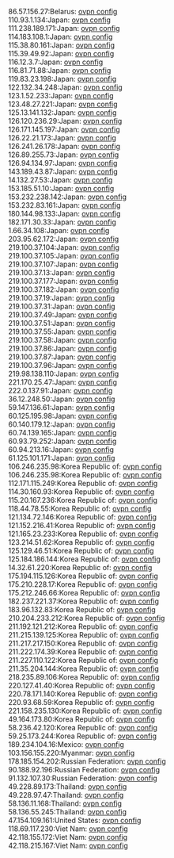 86.57.156.27:Belarus: [ovpn config](vpn/86_57_156_27.ovpn)  
110.93.1.134:Japan: [ovpn config](vpn/110_93_1_134.ovpn)  
111.238.189.171:Japan: [ovpn config](vpn/111_238_189_171.ovpn)  
114.183.108.1:Japan: [ovpn config](vpn/114_183_108_1.ovpn)  
115.38.80.161:Japan: [ovpn config](vpn/115_38_80_161.ovpn)  
115.39.49.92:Japan: [ovpn config](vpn/115_39_49_92.ovpn)  
116.12.3.7:Japan: [ovpn config](vpn/116_12_3_7.ovpn)  
116.81.71.88:Japan: [ovpn config](vpn/116_81_71_88.ovpn)  
119.83.23.198:Japan: [ovpn config](vpn/119_83_23_198.ovpn)  
122.132.34.248:Japan: [ovpn config](vpn/122_132_34_248.ovpn)  
123.1.52.233:Japan: [ovpn config](vpn/123_1_52_233.ovpn)  
123.48.27.221:Japan: [ovpn config](vpn/123_48_27_221.ovpn)  
125.13.141.132:Japan: [ovpn config](vpn/125_13_141_132.ovpn)  
126.120.236.29:Japan: [ovpn config](vpn/126_120_236_29.ovpn)  
126.171.145.197:Japan: [ovpn config](vpn/126_171_145_197.ovpn)  
126.22.21.173:Japan: [ovpn config](vpn/126_22_21_173.ovpn)  
126.241.26.178:Japan: [ovpn config](vpn/126_241_26_178.ovpn)  
126.89.255.73:Japan: [ovpn config](vpn/126_89_255_73.ovpn)  
126.94.134.97:Japan: [ovpn config](vpn/126_94_134_97.ovpn)  
143.189.43.87:Japan: [ovpn config](vpn/143_189_43_87.ovpn)  
14.132.27.53:Japan: [ovpn config](vpn/14_132_27_53.ovpn)  
153.185.51.10:Japan: [ovpn config](vpn/153_185_51_10.ovpn)  
153.232.238.142:Japan: [ovpn config](vpn/153_232_238_142.ovpn)  
153.232.83.161:Japan: [ovpn config](vpn/153_232_83_161.ovpn)  
180.144.98.133:Japan: [ovpn config](vpn/180_144_98_133.ovpn)  
182.171.30.33:Japan: [ovpn config](vpn/182_171_30_33.ovpn)  
1.66.34.108:Japan: [ovpn config](vpn/1_66_34_108.ovpn)  
203.95.62.172:Japan: [ovpn config](vpn/203_95_62_172.ovpn)  
219.100.37.104:Japan: [ovpn config](vpn/219_100_37_104.ovpn)  
219.100.37.105:Japan: [ovpn config](vpn/219_100_37_105.ovpn)  
219.100.37.107:Japan: [ovpn config](vpn/219_100_37_107.ovpn)  
219.100.37.13:Japan: [ovpn config](vpn/219_100_37_13.ovpn)  
219.100.37.177:Japan: [ovpn config](vpn/219_100_37_177.ovpn)  
219.100.37.182:Japan: [ovpn config](vpn/219_100_37_182.ovpn)  
219.100.37.19:Japan: [ovpn config](vpn/219_100_37_19.ovpn)  
219.100.37.31:Japan: [ovpn config](vpn/219_100_37_31.ovpn)  
219.100.37.49:Japan: [ovpn config](vpn/219_100_37_49.ovpn)  
219.100.37.51:Japan: [ovpn config](vpn/219_100_37_51.ovpn)  
219.100.37.55:Japan: [ovpn config](vpn/219_100_37_55.ovpn)  
219.100.37.58:Japan: [ovpn config](vpn/219_100_37_58.ovpn)  
219.100.37.86:Japan: [ovpn config](vpn/219_100_37_86.ovpn)  
219.100.37.87:Japan: [ovpn config](vpn/219_100_37_87.ovpn)  
219.100.37.96:Japan: [ovpn config](vpn/219_100_37_96.ovpn)  
219.98.138.110:Japan: [ovpn config](vpn/219_98_138_110.ovpn)  
221.170.25.47:Japan: [ovpn config](vpn/221_170_25_47.ovpn)  
222.0.137.91:Japan: [ovpn config](vpn/222_0_137_91.ovpn)  
36.12.248.50:Japan: [ovpn config](vpn/36_12_248_50.ovpn)  
59.147.136.61:Japan: [ovpn config](vpn/59_147_136_61.ovpn)  
60.125.195.98:Japan: [ovpn config](vpn/60_125_195_98.ovpn)  
60.140.179.12:Japan: [ovpn config](vpn/60_140_179_12.ovpn)  
60.74.139.165:Japan: [ovpn config](vpn/60_74_139_165.ovpn)  
60.93.79.252:Japan: [ovpn config](vpn/60_93_79_252.ovpn)  
60.94.213.16:Japan: [ovpn config](vpn/60_94_213_16.ovpn)  
61.125.101.171:Japan: [ovpn config](vpn/61_125_101_171.ovpn)  
106.246.235.98:Korea Republic of: [ovpn config](vpn/106_246_235_98.ovpn)  
106.246.235.98:Korea Republic of: [ovpn config](vpn/106_246_235_98.ovpn)  
112.171.115.249:Korea Republic of: [ovpn config](vpn/112_171_115_249.ovpn)  
114.30.160.93:Korea Republic of: [ovpn config](vpn/114_30_160_93.ovpn)  
115.20.167.236:Korea Republic of: [ovpn config](vpn/115_20_167_236.ovpn)  
118.44.78.55:Korea Republic of: [ovpn config](vpn/118_44_78_55.ovpn)  
121.134.72.146:Korea Republic of: [ovpn config](vpn/121_134_72_146.ovpn)  
121.152.216.41:Korea Republic of: [ovpn config](vpn/121_152_216_41.ovpn)  
121.165.23.233:Korea Republic of: [ovpn config](vpn/121_165_23_233.ovpn)  
123.214.51.62:Korea Republic of: [ovpn config](vpn/123_214_51_62.ovpn)  
125.129.46.51:Korea Republic of: [ovpn config](vpn/125_129_46_51.ovpn)  
125.184.186.144:Korea Republic of: [ovpn config](vpn/125_184_186_144.ovpn)  
14.32.61.220:Korea Republic of: [ovpn config](vpn/14_32_61_220.ovpn)  
175.194.115.126:Korea Republic of: [ovpn config](vpn/175_194_115_126.ovpn)  
175.210.228.17:Korea Republic of: [ovpn config](vpn/175_210_228_17.ovpn)  
175.212.246.66:Korea Republic of: [ovpn config](vpn/175_212_246_66.ovpn)  
182.237.221.37:Korea Republic of: [ovpn config](vpn/182_237_221_37.ovpn)  
183.96.132.83:Korea Republic of: [ovpn config](vpn/183_96_132_83.ovpn)  
210.204.233.212:Korea Republic of: [ovpn config](vpn/210_204_233_212.ovpn)  
211.192.121.212:Korea Republic of: [ovpn config](vpn/211_192_121_212.ovpn)  
211.215.139.125:Korea Republic of: [ovpn config](vpn/211_215_139_125.ovpn)  
211.217.217.150:Korea Republic of: [ovpn config](vpn/211_217_217_150.ovpn)  
211.222.174.39:Korea Republic of: [ovpn config](vpn/211_222_174_39.ovpn)  
211.227.110.122:Korea Republic of: [ovpn config](vpn/211_227_110_122.ovpn)  
211.35.204.144:Korea Republic of: [ovpn config](vpn/211_35_204_144.ovpn)  
218.235.89.106:Korea Republic of: [ovpn config](vpn/218_235_89_106.ovpn)  
220.127.41.40:Korea Republic of: [ovpn config](vpn/220_127_41_40.ovpn)  
220.78.171.140:Korea Republic of: [ovpn config](vpn/220_78_171_140.ovpn)  
220.93.68.59:Korea Republic of: [ovpn config](vpn/220_93_68_59.ovpn)  
221.158.235.130:Korea Republic of: [ovpn config](vpn/221_158_235_130.ovpn)  
49.164.173.80:Korea Republic of: [ovpn config](vpn/49_164_173_80.ovpn)  
58.236.42.120:Korea Republic of: [ovpn config](vpn/58_236_42_120.ovpn)  
59.25.173.244:Korea Republic of: [ovpn config](vpn/59_25_173_244.ovpn)  
189.234.104.16:Mexico: [ovpn config](vpn/189_234_104_16.ovpn)  
103.156.155.220:Myanmar: [ovpn config](vpn/103_156_155_220.ovpn)  
178.185.154.202:Russian Federation: [ovpn config](vpn/178_185_154_202.ovpn)  
90.188.92.196:Russian Federation: [ovpn config](vpn/90_188_92_196.ovpn)  
91.132.107.30:Russian Federation: [ovpn config](vpn/91_132_107_30.ovpn)  
49.228.89.173:Thailand: [ovpn config](vpn/49_228_89_173.ovpn)  
49.228.97.47:Thailand: [ovpn config](vpn/49_228_97_47.ovpn)  
58.136.11.168:Thailand: [ovpn config](vpn/58_136_11_168.ovpn)  
58.136.55.245:Thailand: [ovpn config](vpn/58_136_55_245.ovpn)  
47.154.109.161:United States: [ovpn config](vpn/47_154_109_161.ovpn)  
118.69.117.230:Viet Nam: [ovpn config](vpn/118_69_117_230.ovpn)  
42.118.155.172:Viet Nam: [ovpn config](vpn/42_118_155_172.ovpn)  
42.118.215.167:Viet Nam: [ovpn config](vpn/42_118_215_167.ovpn)  
